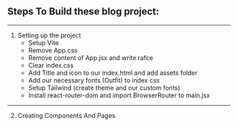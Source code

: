 ## Steps To Build these blog project:

---
1. Setting up the project
    - Setup Vite
    - Remove App.css
    - Remove content of App.jsx and write rafce
    - Clear index.css
    - Add Title and icon to our index.html and add assets folder
    - Add our necessary fonts (Outfit) to index css
    - Setup Tailwind (create theme and our custom fonts)
    - Install react-router-dom and import BrowserRouter to main.jsx

---
2. Creating Components And Pages